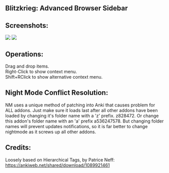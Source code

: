 ## Blitzkrieg: Advanced Browser Sidebar


## Screenshots:

<img src="https://github.com/lovac42/blitzkrieg/blob/master/screenshots/demo.gif?raw=true">  


<img src="https://github.com/lovac42/blitzkrieg/blob/master/screenshots/autoupdate.png?raw=true">  


## Operations:
Drag and drop items.  
Right-Click to show context menu.  
Shift+RClick to show alternative context menu.  


## Night Mode Conflict Resolution:
NM uses a unique method of patching into Anki that causes problem for ALL addons. Just make sure it loads last after all other addons have been loaded by changing it's folder name with a 'z' prefix. z828472. Or change this addon's folder name with an 'a' prefix a536247578. But changing folder names will prevent updates notifications, so it is far better to change nightmode as it screws up all other addons.


## Credits:
Loosely based on Hierarchical Tags, by Patrice Neff:  
https://ankiweb.net/shared/download/1089921461  
